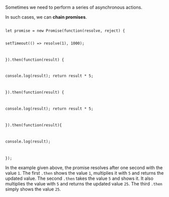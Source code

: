 Sometimes we need to perform
a series of
asynchronous actions.

In such cases,
we can **chain promises**.

<Editor lang="javascript">
<code>
let promise = new Promise(function(resolve, reject) {

  setTimeout(() => resolve(1), 1000);

}).then(function(result) {

  console.log(result);
  return result * 5;

}).then(function(result) {

  console.log(result);
  return result * 5;

}).then(function(result){

  console.log(result);

});
</code>
</Editor>

In the example given above,
the promise resolves after one second
with the value `1`.
The first `.then` shows the value `1`,
multiplies it with `5`
and
returns the updated value.
The second `.then` takes
the value `5`
and
shows it.
It also multiplies the value with `5`
and
returns the updated value `25`.
The third `.then` simply shows the value `25`.

<!-- However,
if we add multiple
`.then` to a single promise
the updated value is not passed to the next `.then`.


<Editor lang="javascript">
<code>
let promise = new Promise(function(resolve, reject) {
  setTimeout(() => resolve(1), 1000);
});

promise.then(function(result) {
  console.log(result);
  return result * 5*;
});

promise.then(function(result) {
  console.log(result);
  return result * 5*;
});

promise.then(function(result) {
  console.log(result);
  return result * 5*;
});
</code>
</Editor>

In the example given above,
the promise resolves after one second
with the value `1`.
The first `.then` shows the value `1`,
multiplies it with `5`
and
returns the updated value.
-->